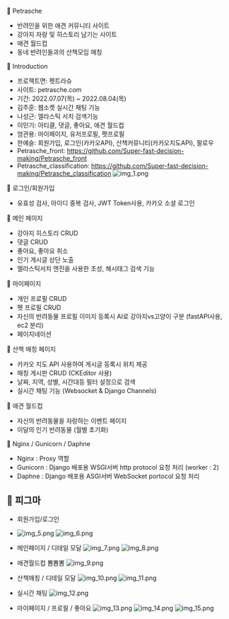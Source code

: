 📌 Petrasche
- 반려인을 위한 애견 커뮤니티 사이트
- 강아지 자랑 및 히스토리 남기는 사이트
- 애견 월드컵
- 동네 반려인들과의 산책모임 매칭

📌 Introduction
- 프로젝트면: 펫트라슈
- 사이트: petrasche.com
- 기간: 2022.07.07(목) ~ 2022.08.04(목)
- 김주훈: 웹소켓 실시간 채팅 기능
- 나성근: 엘라스틱 서치 검색기능
- 이민기: 아티클, 댓글, 좋아요, 애견 월드컵
- 엄관용: 마이페이지, 유저프로필, 펫프로필
- 한예슬: 회원가입, 로그인(카카오API), 산책커뮤니티(카카오지도API), 팔로우
- Petrasche_front: https://github.com/Super-fast-decision-making/Petrasche_front
- Petrasche_classification: https://github.com/Super-fast-decision-making/Petrasche_classification
![img_1.png](img_1.png)

📌 로그인/회원가입
- 유효성 검사, 아이디 중복 검사, JWT Token사용, 카카오 소셜 로그인

📌 메인 페이지
- 강아지 히스토리 CRUD
- 댓글 CRUD
- 좋아요, 좋아요 취소
- 인기 게시글 상단 노출
- 엘라스틱서치 엔진을 사용한 초성, 해시태그 검색 기능

📌 마이페이지
- 개인 프로필 CRUD
- 펫 프로필 CRUD
- 자신의 반려동물 프로필 이미지 등록시 AI로 강아지vs고양이 구분 (fastAPI사용, ec2 분리)
- 페이지네이션

📌 산책 매칭 페이지
- 카카오 지도 API 사용하여 게시글 등록시 위치 제공
- 매칭 게시판 CRUD (CKEditor 사용)
- 날짜, 지역, 성별, 시간대등 필터 설정으로 검색
- 실시간 채팅 기능 (Websocket & Django Channels)

📌 애견 월드컵
- 자신의 반려동물을 자랑하는 이벤트 페이지
- 이달의 인기 반려동물  (월별 초기화)
 
📌 Nginx / Gunicorn / Daphne
- Nginx : Proxy 역할
- Gunicorn : Django 배포용 WSGI서버 http protocol 요청 처리 (worker : 2)
- Daphne : Django 배포용 ASGI서버 WebSocket portocol 요청 처리


📌 피그마
-

- 회원가입/로그인
- ![img_5.png](img_5.png) ![img_6.png](img_6.png)


- 메인페이지 / 디테일 모달
![img_7.png](img_7.png)
![img_8.png](img_8.png)

- 애견월드컵 뽐뽐뽐
![img_9.png](img_9.png)

- 산책매칭 / 디테일 모달
![img_10.png](img_10.png)
![img_11.png](img_11.png)

- 실시간 채팅 
![img_12.png](img_12.png)

- 마이페이지 / 프로필 / 좋아요
![img_13.png](img_13.png)
![img_14.png](img_14.png)
![img_15.png](img_15.png)
